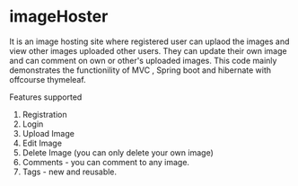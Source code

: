 # imageHoster
It is an image hosting site where registered user can uplaod the images and view other images uploaded other users. 
They can update their own image and can comment on own or other's uploaded images.
This code mainly demonstrates the functionility of MVC , Spring boot and hibernate with offcourse thymeleaf. 

Features supported 
1. Registration 
2. Login
3. Upload Image 
4. Edit Image
5. Delete Image (you can only delete your own image)
6. Comments - you can comment to any image. 
7. Tags - new and reusable. 
